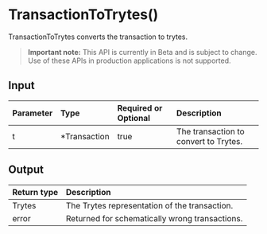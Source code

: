 # TransactionToTrytes()
TransactionToTrytes converts the transaction to trytes.
> **Important note:** This API is currently in Beta and is subject to change. Use of these APIs in production applications is not supported.

## Input

| Parameter       | Type | Required or Optional | Description |
|:---------------|:--------|:--------| :--------|
| t | *Transaction | true | The transaction to convert to Trytes.  |


## Output

| Return type     | Description |
|:---------------|:--------|
| Trytes | The Trytes representation of the transaction. |
| error | Returned for schematically wrong transactions. |


